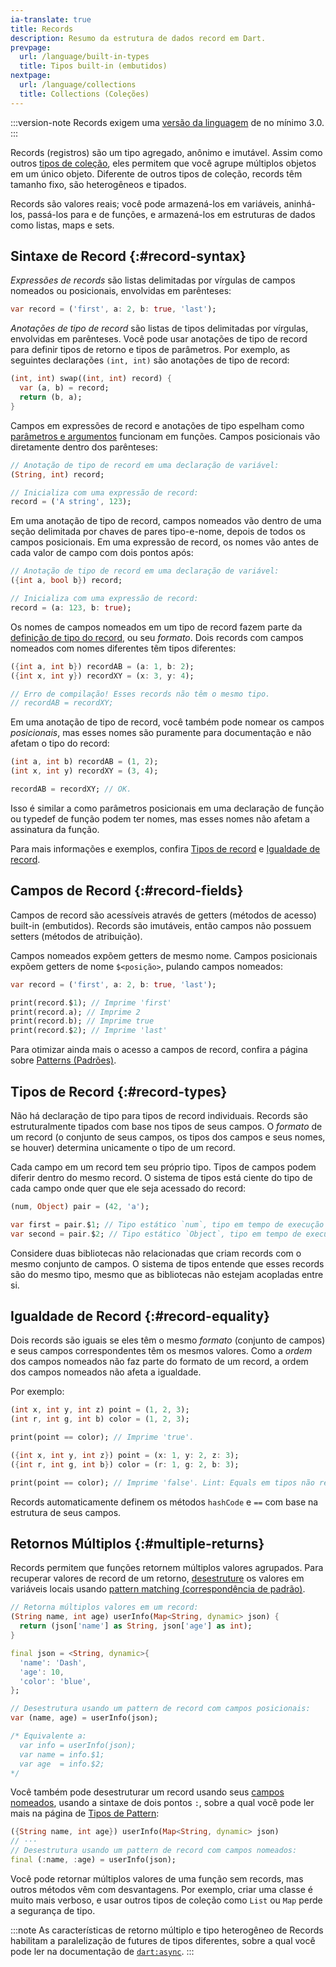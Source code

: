 ```yaml
---
ia-translate: true
title: Records
description: Resumo da estrutura de dados record em Dart.
prevpage:
  url: /language/built-in-types
  title: Tipos built-in (embutidos)
nextpage:
  url: /language/collections
  title: Collections (Coleções)
---
```


:::version-note
  Records exigem uma [versão da linguagem][language version] de no mínimo 3.0.
:::

Records (registros) são um tipo agregado, anônimo e imutável. Assim como outros [tipos de coleção][collection types],
eles permitem que você agrupe múltiplos objetos em um único objeto. Diferente de outros tipos de coleção,
records têm tamanho fixo, são heterogêneos e tipados.

Records são valores reais; você pode armazená-los em variáveis,
aninhá-los, passá-los para e de funções,
e armazená-los em estruturas de dados como listas, maps e sets.

## Sintaxe de Record {:#record-syntax}

_Expressões de records_ são listas delimitadas por vírgulas de campos nomeados ou posicionais,
envolvidas em parênteses:

<?code-excerpt "language/test/records_test.dart (record-syntax)"?>
```dart
var record = ('first', a: 2, b: true, 'last');
```

_Anotações de tipo de record_ são listas de tipos delimitadas por vírgulas, envolvidas em parênteses.
Você pode usar anotações de tipo de record para definir tipos de retorno e tipos de parâmetros.
Por exemplo, as seguintes declarações `(int, int)` são anotações de tipo de record:

<?code-excerpt "language/test/records_test.dart (record-type-annotation)"?>
```dart
(int, int) swap((int, int) record) {
  var (a, b) = record;
  return (b, a);
}
```

Campos em expressões de record e anotações de tipo espelham
como [parâmetros e argumentos][parameters and arguments] funcionam em funções.
Campos posicionais vão diretamente dentro dos parênteses:

<?code-excerpt "language/test/records_test.dart (record-type-declaration)"?>
```dart
// Anotação de tipo de record em uma declaração de variável:
(String, int) record;

// Inicializa com uma expressão de record:
record = ('A string', 123);
```

Em uma anotação de tipo de record, campos nomeados vão dentro de uma seção delimitada por chaves
de pares tipo-e-nome, depois de todos os campos posicionais. Em uma expressão de record,
os nomes vão antes de cada valor de campo com dois pontos após:

<?code-excerpt "language/test/records_test.dart (record-type-named-declaration)"?>
```dart
// Anotação de tipo de record em uma declaração de variável:
({int a, bool b}) record;

// Inicializa com uma expressão de record:
record = (a: 123, b: true);
```

Os nomes de campos nomeados em um tipo de record fazem parte da
[definição de tipo do record](#record-types), ou seu _formato_.
Dois records com campos nomeados com
nomes diferentes têm tipos diferentes:

<?code-excerpt "language/test/records_test.dart (record-type-mismatched-names)"?>
```dart
({int a, int b}) recordAB = (a: 1, b: 2);
({int x, int y}) recordXY = (x: 3, y: 4);

// Erro de compilação! Esses records não têm o mesmo tipo.
// recordAB = recordXY;
```

Em uma anotação de tipo de record, você também pode nomear os campos *posicionais*, mas
esses nomes são puramente para documentação e não afetam o tipo do record:

<?code-excerpt "language/test/records_test.dart (record-type-matched-names)"?>
```dart
(int a, int b) recordAB = (1, 2);
(int x, int y) recordXY = (3, 4);

recordAB = recordXY; // OK.
```

Isso é similar a como parâmetros posicionais
em uma declaração de função ou typedef de função
podem ter nomes, mas esses nomes não afetam a assinatura da função.

Para mais informações e exemplos, confira
[Tipos de record](#record-types) e [Igualdade de record](#record-equality).

## Campos de Record {:#record-fields}

Campos de record são acessíveis através de getters (métodos de acesso) built-in (embutidos). Records são imutáveis,
então campos não possuem setters (métodos de atribuição).

Campos nomeados expõem getters de mesmo nome. Campos posicionais expõem getters
de nome `$<posição>`, pulando campos nomeados:

<?code-excerpt "language/test/records_test.dart (record-getters)"?>
```dart
var record = ('first', a: 2, b: true, 'last');

print(record.$1); // Imprime 'first'
print(record.a); // Imprime 2
print(record.b); // Imprime true
print(record.$2); // Imprime 'last'
```

Para otimizar ainda mais o acesso a campos de record,
confira a página sobre [Patterns (Padrões)][pattern].

## Tipos de Record {:#record-types}

Não há declaração de tipo para tipos de record individuais. Records são estruturalmente
tipados com base nos tipos de seus campos. O _formato_ de um record (o conjunto de seus campos,
os tipos dos campos e seus nomes, se houver) determina unicamente o tipo de um record.

Cada campo em um record tem seu próprio tipo. Tipos de campos podem diferir dentro do mesmo
record. O sistema de tipos está ciente do tipo de cada campo onde quer que ele seja acessado
do record:

<?code-excerpt "language/test/records_test.dart (record-getters-two)"?>
```dart
(num, Object) pair = (42, 'a');

var first = pair.$1; // Tipo estático `num`, tipo em tempo de execução `int`.
var second = pair.$2; // Tipo estático `Object`, tipo em tempo de execução `String`.
```

Considere duas bibliotecas não relacionadas que criam records com o mesmo conjunto de campos.
O sistema de tipos entende que esses records são do mesmo tipo, mesmo que as
bibliotecas não estejam acopladas entre si.

## Igualdade de Record {:#record-equality}

Dois records são iguais se eles têm o mesmo _formato_ (conjunto de campos)
e seus campos correspondentes têm os mesmos valores.
Como a _ordem_ dos campos nomeados não faz parte do formato de um record, a ordem dos
campos nomeados não afeta a igualdade.

Por exemplo:

<?code-excerpt "language/test/records_test.dart (record-shape)"?>
```dart
(int x, int y, int z) point = (1, 2, 3);
(int r, int g, int b) color = (1, 2, 3);

print(point == color); // Imprime 'true'.
```

<?code-excerpt "language/test/records_test.dart (record-shape-mismatch)"?>
```dart
({int x, int y, int z}) point = (x: 1, y: 2, z: 3);
({int r, int g, int b}) color = (r: 1, g: 2, b: 3);

print(point == color); // Imprime 'false'. Lint: Equals em tipos não relacionados.
```

Records automaticamente definem os métodos `hashCode` e `==` com base na estrutura
de seus campos.

## Retornos Múltiplos {:#multiple-returns}

Records permitem que funções retornem múltiplos valores agrupados.
Para recuperar valores de record de um retorno,
[desestruture][destructure] os valores em variáveis locais usando [pattern matching (correspondência de padrão)][pattern].

<?code-excerpt "language/test/records_test.dart (record-multiple-returns)"?>
```dart
// Retorna múltiplos valores em um record:
(String name, int age) userInfo(Map<String, dynamic> json) {
  return (json['name'] as String, json['age'] as int);
}

final json = <String, dynamic>{
  'name': 'Dash',
  'age': 10,
  'color': 'blue',
};

// Desestrutura usando um pattern de record com campos posicionais:
var (name, age) = userInfo(json);

/* Equivalente a:
  var info = userInfo(json);
  var name = info.$1;
  var age  = info.$2;
*/
```

Você também pode desestruturar um record usando seus [campos nomeados](#record-fields),
usando a sintaxe de dois pontos `:`, sobre a qual você pode ler mais na página de
[Tipos de Pattern][Pattern types]:

<?code-excerpt "language/test/records_test.dart (record-name-destructure)"?>
```dart
({String name, int age}) userInfo(Map<String, dynamic> json)
// ···
// Desestrutura usando um pattern de record com campos nomeados:
final (:name, :age) = userInfo(json);
```

Você pode retornar múltiplos valores de uma função sem records,
mas outros métodos vêm com desvantagens.
Por exemplo, criar uma classe é muito mais verboso, e usar outros tipos de coleção
como `List` ou `Map` perde a segurança de tipo.

:::note
As características de retorno múltiplo e tipo heterogêneo de Records habilitam
a paralelização de futures de tipos diferentes, sobre a qual você pode ler na
documentação de [`dart:async`][`dart:async` documentation].
:::

[language version]: /resources/language/evolution#language-versioning
[collection types]: /language/collections
[pattern]: /language/patterns#destructuring-multiple-returns
[`dart:async` documentation]: /libraries/dart-async#handling-errors-for-multiple-futures
[parameters and arguments]: /language/functions#parameters
[destructure]: /language/patterns#destructuring
[Pattern types]: /language/pattern-types#record
